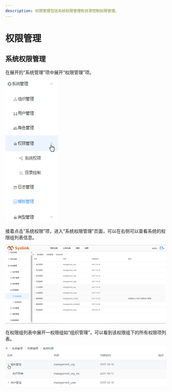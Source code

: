 ```yaml
---
description: 权限管理包括系统权限管理和目录控制权限管理。
---
```


# 权限管理

## 系统权限管理

在展开的“系统管理”项中展开“权限管理”项。

![&#x5C55;&#x5F00;&#x201C;&#x6743;&#x9650;&#x7BA1;&#x7406;&#x201D;&#x9879;](../.gitbook/assets/quan-xian-guan-li-1.png)

接着点击“系统权限”项，进入“系统权限管理”页面，可以在右侧可以查看系统的权限组列表信息。

![&#x6743;&#x9650;&#x7EC4;&#x5217;&#x8868;](../.gitbook/assets/quan-xian-guan-li-2.png)

在权限组列表中展开一权限组如“组织管理”，可以看到该权限组下的所有权限项列表。

![&#x6743;&#x9650;&#x9879;&#x4FE1;&#x606F;](../.gitbook/assets/quan-xian-guan-li-3.png)

